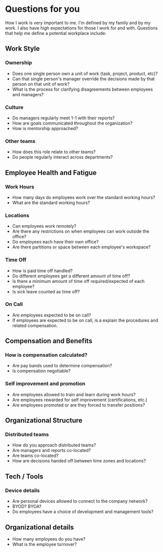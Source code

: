 # Questions for you

How I work is very important to me. I'm defined by my family and by my work. I also have high expectations for those I work for and with. Questions that help me define a potential workplace include:

## Work Style

### Ownership

* Does one single person own a unit of work (task, project, product, etc)?
* Can that single person's manager override the decisions made by that person on that unit of work?
* What is the process for clarifying disagreements between employees and managers?

### Culture

* Do managers regularly meet 1-1 with their reports?
* How are goals communicated throughout the organization?
* How is mentorship approached?

### Other teams

* How does this role relate to other teams?
* Do people regularly interact across departments?

## Employee Health and Fatigue

### Work Hours

* How many days do employees work over the standard working hours?
* What are the standard working hours?

### Locations

* Can employees work remotely?
* Are there any restrictions on when employees can work outside the office?
* Do employees each have their own office?
* Are there partitions or space between each employee's workspace?

### Time Off

* How is paid time off handled?
* Do different employees get a different amount of time off?
* Is there a minimum amount of time off required/expected of each employee?
* Is sick leave counted as time off?

### On Call

* Are employees expected to be on call?
* If employees are expected to be on call, is a explain the procedures and related compensation.

## Compensation and Benefits

### How is compensation calculated?

* Are pay bands used to determine compensation?
* Is compensation negotiable?

### Self improvement and promotion

* Are employees allowed to train and learn during work hours?
* Are employees rewarded for self improvement (certifications, etc.)
* Are employees promoted or are they forced to transfer positions?

## Organizational Structure

### Distributed teams

* How do you approach distributed teams?
* Are managers and reports co-located?
* Are teams co-located?
* How are decisions handed off between time zones and locations?

## Tech / Tools

### Device details

* Are personal devices allowed to connect to the company network?
* BYOD? BYOA?
* Do employees have a choice of development and management tools?

## Organizational details

* How many employees do you have?
* What is the employee turnover?